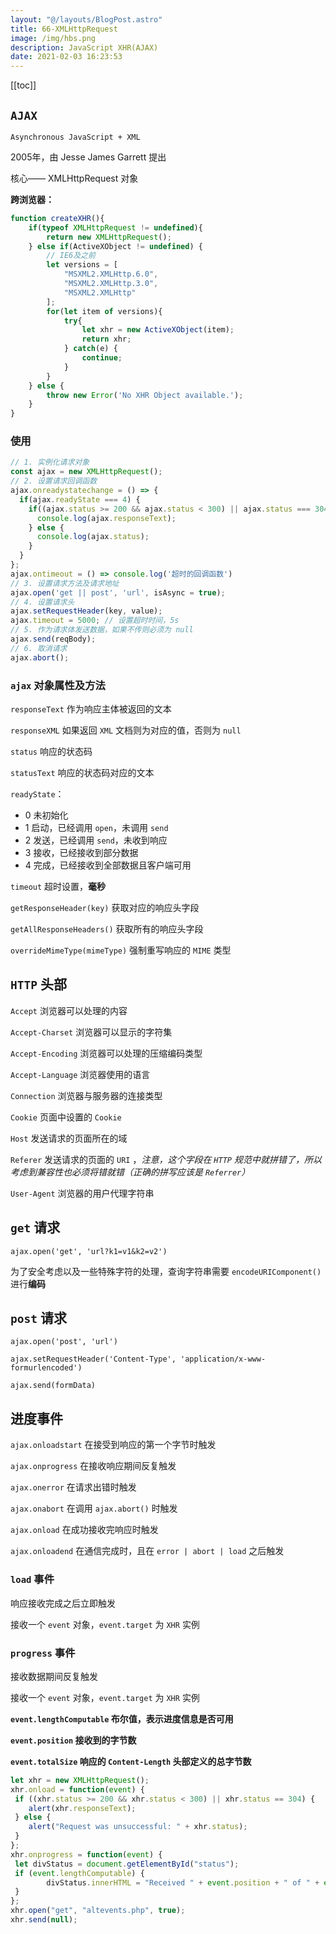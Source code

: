 ```yaml
---
layout: "@/layouts/BlogPost.astro"
title: 66-XMLHttpRequest
image: /img/hbs.png
description: JavaScript XHR(AJAX)
date: 2021-02-03 16:23:53
---
```


[[toc]]

## `AJAX`

`Asynchronous JavaScript + XML`

2005年，由 Jesse James Garrett 提出

核心—— XMLHttpRequest 对象

**跨浏览器：**

```js
function createXHR(){
	if(typeof XMLHttpRequest != undefined){
		return new XMLHttpRequest();
	} else if(ActiveXObject != undefined) {
		// IE6及之前
		let versions = [
			"MSXML2.XMLHttp.6.0", 
			"MSXML2.XMLHttp.3.0", 
			"MSXML2.XMLHttp"
		];
		for(let item of versions){
			try{
				let xhr = new ActiveXObject(item);
				return xhr;
			} catch(e) {
				continue;
			}
		}
	} else {
		throw new Error('No XHR Object available.');
	}
}
```

### 使用

```js
// 1. 实例化请求对象
const ajax = new XMLHttpRequest();
// 2. 设置请求回调函数
ajax.onreadystatechange = () => {
  if(ajax.readyState === 4) {
    if((ajax.status >= 200 && ajax.status < 300) || ajax.status === 304) {
      console.log(ajax.responseText);
    } else {
      console.log(ajax.status);
    }
  }
};
ajax.ontimeout = () => console.log('超时的回调函数')
// 3. 设置请求方法及请求地址
ajax.open('get || post', 'url', isAsync = true);
// 4. 设置请求头
ajax.setRequestHeader(key, value);
ajax.timeout = 5000; // 设置超时时间，5s
// 5. 作为请求体发送数据，如果不传则必须为 null
ajax.send(reqBody);
// 6. 取消请求
ajax.abort();
```

### `ajax` 对象属性及方法

`responseText` 作为响应主体被返回的文本

`responseXML` 如果返回 `XML` 文档则为对应的值，否则为 `null`

`status` 响应的状态码

`statusText` 响应的状态码对应的文本

`readyState`：
  - 0 未初始化
  - 1 启动，已经调用 `open`，未调用 `send`
  - 2 发送，已经调用 `send`，未收到响应
  - 3 接收，已经接收到部分数据
  - 4 完成，已经接收到全部数据且客户端可用

`timeout` 超时设置，**毫秒**

`getResponseHeader(key)` 获取对应的响应头字段

`getAllResponseHeaders()` 获取所有的响应头字段

`overrideMimeType(mimeType)` 强制重写响应的 `MIME` 类型

## `HTTP` 头部

`Accept` 浏览器可以处理的内容

`Accept-Charset` 浏览器可以显示的字符集

`Accept-Encoding` 浏览器可以处理的压缩编码类型

`Accept-Language` 浏览器使用的语言

`Connection` 浏览器与服务器的连接类型

`Cookie` 页面中设置的 `Cookie`

`Host` 发送请求的页面所在的域

`Referer` 发送请求的页面的 `URI` ，*注意，这个字段在 `HTTP` 规范中就拼错了，所以考虑到兼容性也必须将错就错（正确的拼写应该是 `Referrer`）*

`User-Agent` 浏览器的用户代理字符串

## `get` 请求

`ajax.open('get', 'url?k1=v1&k2=v2')`

为了安全考虑以及一些特殊字符的处理，查询字符串需要 `encodeURIComponent()` 进行**编码**

## `post` 请求

`ajax.open('post', 'url')`

`ajax.setRequestHeader('Content-Type', 'application/x-www-formurlencoded')`

`ajax.send(formData)`

## 进度事件

`ajax.onloadstart` 在接受到响应的第一个字节时触发

`ajax.onprogress` 在接收响应期间反复触发

`ajax.onerror` 在请求出错时触发

`ajax.onabort` 在调用 `ajax.abort()` 时触发

`ajax.onload` 在成功接收完响应时触发

`ajax.onloadend` 在通信完成时，且在 `error | abort | load` 之后触发

### `load` 事件

响应接收完成之后立即触发

接收一个 `event` 对象，`event.target` 为 `XHR` 实例

### `progress` 事件

接收数据期间反复触发

接收一个 `event` 对象，`event.target` 为 `XHR` 实例

**`event.lengthComputable` 布尔值，表示进度信息是否可用**

**`event.position` 接收到的字节数**

**`event.totalSize` 响应的 `Content-Length` 头部定义的总字节数**

```js
let xhr = new XMLHttpRequest();
xhr.onload = function(event) {
 if ((xhr.status >= 200 && xhr.status < 300) || xhr.status == 304) {
	alert(xhr.responseText);
 } else {
	alert("Request was unsuccessful: " + xhr.status);
 }
};
xhr.onprogress = function(event) {
 let divStatus = document.getElementById("status");
 if (event.lengthComputable) {
	 	divStatus.innerHTML = "Received " + event.position + " of " + event.totalSize + " bytes";
 }
};
xhr.open("get", "altevents.php", true);
xhr.send(null); 
```